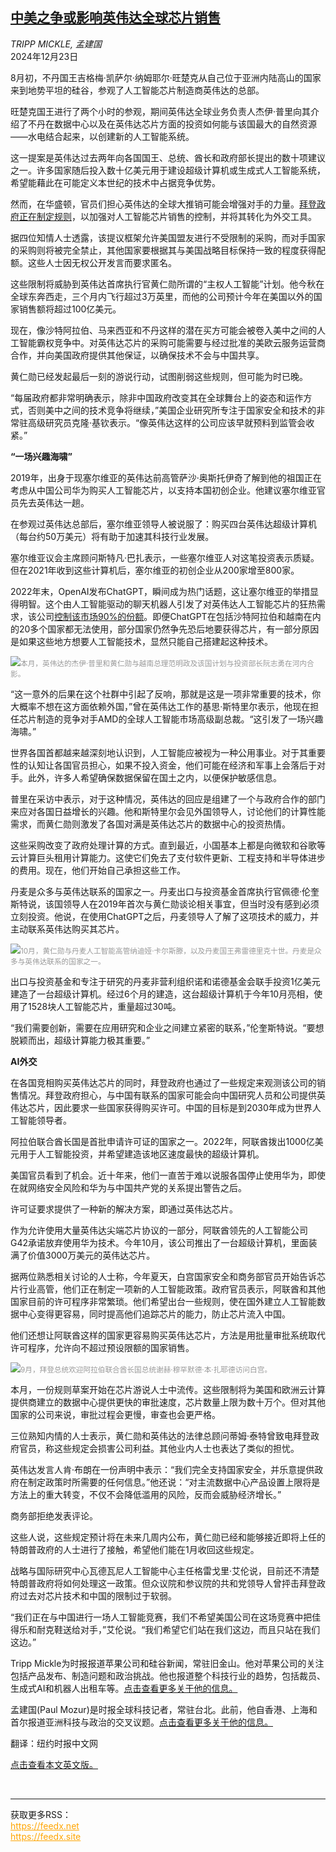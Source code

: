 <!--1734930422000-->
[中美之争或影响英伟达全球芯片销售](https://cn.nytimes.com/technology/20241223/nvidia-chip-sales-us-china/)
------

<address>TRIPP MICKLE, 孟建国</address><time pudate="2024-12-23 12:28:39" datetime="2024-12-23 12:28:39">2024年12月23日</time><section><p>8月初，不丹国王吉格梅·凯萨尔·纳姆耶尔·旺楚克从自己位于亚洲内陆高山的国家来到地势平坦的硅谷，参观了人工智能芯片制造商英伟达的总部。</p><p>旺楚克国王进行了两个小时的参观，期间英伟达全球业务负责人杰伊·普里向其介绍了不丹在数据中心以及在英伟达芯片方面的投资如何能与该国最大的自然资源——水电结合起来，以创建新的人工智能系统。</p><p>这一提案是英伟达过去两年向各国国王、总统、酋长和政府部长提出的数十项建议之一。许多国家随后投入数十亿美元用于建设超级计算机或生成式人工智能系统，希望能藉此在可能定义本世纪的技术中占据竞争优势。</p><p>然而，在华盛顿，官员们担心英伟达的全球大推销可能会增强对手的力量。<a href="https://cn.nytimes.com/business/20241210/china-nvidia-investigation-antitrust-ai/">拜登政府正在制定规则</a>，以加强对人工智能芯片销售的控制，并将其转化为外交工具。</p><p>据四位知情人士透露，该提议框架允许美国盟友进行不受限制的采购，而对手国家的采购则将被完全禁止，其他国家要根据其与美国战略目标保持一致的程度获得配额。这些人士因无权公开发言而要求匿名。</p><p>这些限制将威胁到英伟达首席执行官黄仁勋所谓的“主权人工智能”计划。他今秋在全球东奔西走，三个月内飞行超过3万英里，而他的公司预计今年在美国以外的国家销售额将超过100亿美元。</p><p>现在，像沙特阿拉伯、马来西亚和不丹这样的潜在买方可能会被卷入美中之间的人工智能霸权竞争中。对英伟达芯片的采购可能需要与经过批准的美欧云服务运营商合作，并向美国政府提供其他保证，以确保技术不会与中国共享。</p><p>黄仁勋已经发起最后一刻的游说行动，试图削弱这些规则，但可能为时已晚。</p><p>“每届政府都非常明确表示，除非中国政府改变其在全球舞台上的姿态和运作方式，否则美中之间的技术竞争将继续，”美国企业研究所专注于国家安全和技术的非常驻高级研究员克隆·基钦表示。“像英伟达这样的公司应该早就预料到监管会收紧。”</p><p><b>“一场兴趣海啸”</b></p><p>2019年，出身于现塞尔维亚的英伟达前高管萨沙·奥斯托伊奇了解到他的祖国正在考虑从中国公司华为购买人工智能芯片，以支持本国初创企业。他建议塞尔维亚官员先去英伟达一趟。</p><p>在参观过英伟达总部后，塞尔维亚领导人被说服了：购买四台英伟达超级计算机（每台约50万美元）将有助于加速其科技行业发展。</p><p>塞尔维亚议会主席顾问斯特凡·巴扎表示，一些塞尔维亚人对这笔投资表示质疑。但在2021年收到这些计算机后，塞尔维亚的初创企业从200家增至800家。</p><p>2022年末，OpenAI发布ChatGPT，瞬间成为热门话题，这让塞尔维亚的举措显得明智。这个由人工智能驱动的聊天机器人引发了对英伟达人工智能芯片的狂热需求，该公司<a href="https://www.nytimes.com/2024/08/06/technology/nvidia-antitrust-scrutiny.html" title="Link: https://www.nytimes.com/2024/08/06/technology/nvidia-antitrust-scrutiny.html">控制该市场90%的份额</a>。即便ChatGPT在包括沙特阿拉伯和越南在内的20多个国家都无法使用，部分国家仍然争先恐后地要获得芯片，有一部分原因是如果这些地方想要人工智能技术，显然只能自己搭建起这种技术。</p><p><img src="https://images.weserv.nl/?url=static01.nyt.com/images/2024/12/18/multimedia/NVIDIA-VIETNAM-qflj/NVIDIA-VIETNAM-qflj-master1050.jpg"><small style="color: #999;">本月，英伟达的杰伊·普里和黄仁勋与越南总理范明政及该国计划与投资部长阮志勇在河内合影。</small></p><p>“这一意外的后果在这个社群中引起了反响，那就是这是一项非常重要的技术，你大概率不想在这方面依赖外国，”曾在英伟达工作的基思·斯特里尔表示，他现在担任芯片制造的竞争对手AMD的全球人工智能市场高级副总裁。“这引发了一场兴趣海啸。”</p><p>世界各国首都越来越深刻地认识到，人工智能应被视为一种公用事业。对于其重要性的认知让各国官员担心，如果不投入资金，他们可能在经济和军事上会落后于对手。此外，许多人希望确保数据保留在国土之内，以便保护敏感信息。</p><p>普里在采访中表示，对于这种情况，英伟达的回应是组建了一个与政府合作的部门来应对各国日益增长的兴趣。他和斯特里尔会见外国领导人，讨论他们的计算性能需求，而黄仁勋则激发了各国对满是英伟达芯片的数据中心的投资热情。</p><p>这些采购改变了政府处理计算的方式。直到最近，小国基本上都是向微软和谷歌等云计算巨头租用计算能力。这使它们免去了支付软件更新、工程支持和半导体进步的费用。现在，他们开始自己承担这些工作。</p><p>丹麦是众多与英伟达联系的国家之一。丹麦出口与投资基金首席执行官佩德·伦奎斯特说，该国领导人在2019年首次与黄仁勋谈论相关事宜，但当时没有感到必须立刻投资。他说，在使用ChatGPT之后，丹麦领导人了解了这项技术的威力，并主动联系英伟达购买其芯片。</p><p><img src="https://images.weserv.nl/?url=static01.nyt.com/images/2024/12/18/multimedia/NVIDIA-DENMARK-bcjm/NVIDIA-DENMARK-bcjm-master1050.jpg"><small style="color: #999;">10月，黄仁勋与丹麦人工智能高管纳迪娅·卡尔斯滕，以及丹麦国王弗雷德里克十世。丹麦是众多与英伟达联系的国家之一。</small></p><p>出口与投资基金和专注于研究的丹麦非营利组织诺和诺德基金会联手投资1亿美元建造了一台超级计算机。经过6个月的建造，这台超级计算机于今年10月亮相，使用了1528块人工智能芯片，重量超过30吨。</p><p>“我们需要创新，需要在应用研究和企业之间建立紧密的联系，”伦奎斯特说。“要想脱颖而出，超级计算能力极其重要。”</p><p><b>AI外交</b></p><p>在各国竞相购买英伟达芯片的同时，拜登政府也通过了一些规定来观测该公司的销售情况。拜登政府担心，与中国有联系的国家可能会向中国研究人员和公司提供英伟达芯片，因此要求一些国家获得购买许可。中国的目标是到2030年成为世界人工智能领导者。</p><p>阿拉伯联合酋长国是首批申请许可证的国家之一。2022年，阿联酋拨出1000亿美元用于人工智能投资，并希望建造该地区速度最快的超级计算机。</p><p>美国官员看到了机会。近十年来，他们一直苦于难以说服各国停止使用华为，即使在就网络安全风险和华为与中国共产党的关系提出警告之后。</p><p>许可证要求提供了一种新的解决方案，即通过英伟达芯片。</p><p>作为允许使用大量英伟达尖端芯片协议的一部分，阿联酋领先的人工智能公司G42承诺放弃使用华为技术。今年10月，该公司推出了一台超级计算机，里面装满了价值3000万美元的英伟达芯片。</p><p>据两位熟悉相关讨论的人士称，今年夏天，白宫国家安全和商务部官员开始告诉芯片行业高管，他们正在制定一项新的人工智能政策。政府官员表示，阿联酋和其他国家目前的许可程序非常繁琐。他们希望出台一些规则，使在国外建立人工智能数据中心变得更容易，同时提高他们追踪芯片的能力，防止芯片流入中国。</p><p>他们还想让阿联酋这样的国家更容易购买英伟达芯片，方法是用批量审批系统取代许可程序，允许向不超过预设限额的国家销售。</p><p><img src="https://images.weserv.nl/?url=static01.nyt.com/images/2024/12/18/multimedia/00nvidia-countries-UAE-bmcp/00nvidia-countries-UAE-bmcp-master1050.jpg"><small style="color: #999;">9月，拜登总统欢迎阿拉伯联合酋长国总统谢赫·穆罕默德·本·扎耶德访问白宫。</small></p><p>本月，一份规则草案开始在芯片游说人士中流传。这些限制将为美国和欧洲云计算提供商建立的数据中心提供更快的审批速度，芯片数量上限为数十万个。但对其他国家的公司来说，审批过程会更慢，审查也会更严格。</p><p>三位熟知内情的人士表示，黄仁勋和英伟达的法律总顾问蒂姆·泰特曾致电拜登政府官员，称这些规定会损害公司利益。其他业内人士也表达了类似的担忧。</p><p>英伟达发言人肯·布朗在一份声明中表示：“我们完全支持国家安全，并乐意提供政府在制定政策时所需要的任何信息。”他还说：“对主流数据中心产品设置上限将是方法上的重大转变，不仅不会降低滥用的风险，反而会威胁经济增长。”</p><p>商务部拒绝发表评论。</p><p>这些人说，这些规定预计将在未来几周内公布，黄仁勋已经和能够接近即将上任的特朗普政府的人士进行了接触，希望他们能在1月收回这些规定。</p><p>战略与国际研究中心瓦德瓦尼人工智能中心主任格雷戈里·艾伦说，目前还不清楚特朗普政府将如何处理这一政策。但众议院和参议院的共和党领导人曾抨击拜登政府过去对芯片技术和中国的限制过于软弱。</p><p>“我们正在与中国进行一场人工智能竞赛，我们不希望美国公司在这场竞赛中把佳得乐和耐克鞋送给对手，”艾伦说。“我们希望它们站在我们这边，而且只站在我们这边。”</p></section><footer><p>Tripp Mickle为时报报道苹果公司和硅谷新闻，常驻旧金山。他对苹果公司的关注包括产品发布、制造问题和政治挑战。他也报道整个科技行业的趋势，包括裁员、生成式AI和机器人出租车等。<a rel="nofollow" target="_blank" href="https://www.nytimes.com/by/tripp-mickle">点击查看更多关于他的信息。</a></p><p>孟建国(Paul Mozur)是时报全球科技记者，常驻台北。此前，他自香港、上海和首尔报道亚洲科技与政治的交叉议题。<a rel="nofollow" target="_blank" href="https://www.nytimes.com/by/paul-mozur">点击查看更多关于他的信息。</a></p><p>翻译：纽约时报中文网</p><p><a rel="nofollow" target="_blank" href="https://www.nytimes.com/2024/12/19/technology/nvidia-chip-sales-us-china.html">点击查看本文英文版。</a></p></footer><br><hr><div>获取更多RSS：<br><a href="https://feedx.net" style="color:orange" target="_blank">https://feedx.net</a> <br><a href="https://feedx.site" style="color:orange" target="_blank">https://feedx.site</a><br></div>
